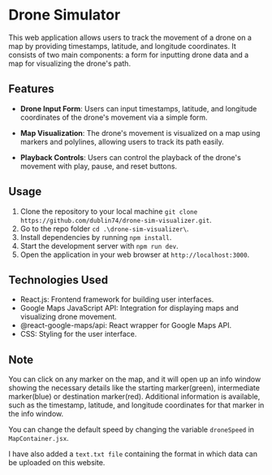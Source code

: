 # Drone Simulator

This web application allows users to track the movement of a drone on a map by providing timestamps, latitude, and longitude coordinates. It consists of two main components: a form for inputting drone data and a map for visualizing the drone's path.

## Features

- **Drone Input Form**: Users can input timestamps, latitude, and longitude coordinates of the drone's movement via a simple form.

- **Map Visualization**: The drone's movement is visualized on a map using markers and polylines, allowing users to track its path easily.

- **Playback Controls**: Users can control the playback of the drone's movement with play, pause, and reset buttons.

## Usage

1. Clone the repository to your local machine `git clone https://github.com/dublin74/drone-sim-visualizer.git`.
2. Go to the repo folder `cd .\drone-sim-visualizer\`.
3. Install dependencies by running `npm install`.
4. Start the development server with `npm run dev`.
5. Open the application in your web browser at `http://localhost:3000`.

## Technologies Used

- React.js: Frontend framework for building user interfaces.
- Google Maps JavaScript API: Integration for displaying maps and visualizing drone movement.
- @react-google-maps/api: React wrapper for Google Maps API.
- CSS: Styling for the user interface.

## Note

You can click on any marker on the map, and it will open up an info window showing the necessary details like the starting marker(green), intermediate marker(blue) or destination marker(red). Additional information is available, such as the timestamp, latitude, and longitude coordinates for that marker in the info window.

You can change the default speed by changing the variable `droneSpeed` in `MapContainer.jsx`.

I have also added a `text.txt file` containing the format in which data can be uploaded on this website.




